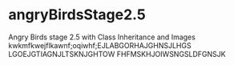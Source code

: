 # angryBirdsStage2.5
Angry Birds stage 2.5 with Class Inheritance and Images
kwkmfkwejflkawnf;oqiwhf;EJLABGORHAJGHNSJLHGS
LGOEJGTIAGNJLTSKNJGHTOW
FHFMSKHJOIWSNGSLDFGNSJK
